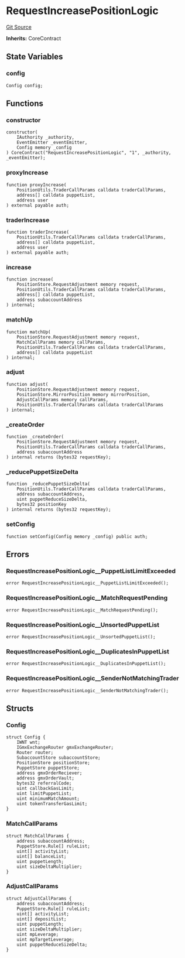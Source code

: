 # RequestIncreasePositionLogic
[Git Source](https://github.com/GMX-Blueberry-Club/puppet-contracts/blob/474b8277cbb576730f09bb3ba6a3b6396a451789/src/position/RequestIncreasePositionLogic.sol)

**Inherits:**
CoreContract


## State Variables
### config

```solidity
Config config;
```


## Functions
### constructor


```solidity
constructor(
    IAuthority _authority,
    EventEmitter _eventEmitter,
    Config memory _config
) CoreContract("RequestIncreasePositionLogic", "1", _authority, _eventEmitter);
```

### proxyIncrease


```solidity
function proxyIncrease(
    PositionUtils.TraderCallParams calldata traderCallParams,
    address[] calldata puppetList,
    address user
) external payable auth;
```

### traderIncrease


```solidity
function traderIncrease(
    PositionUtils.TraderCallParams calldata traderCallParams,
    address[] calldata puppetList,
    address user
) external payable auth;
```

### increase


```solidity
function increase(
    PositionStore.RequestAdjustment memory request,
    PositionUtils.TraderCallParams calldata traderCallParams,
    address[] calldata puppetList,
    address subaccountAddress
) internal;
```

### matchUp


```solidity
function matchUp(
    PositionStore.RequestAdjustment memory request,
    MatchCallParams memory callParams,
    PositionUtils.TraderCallParams calldata traderCallParams,
    address[] calldata puppetList
) internal;
```

### adjust


```solidity
function adjust(
    PositionStore.RequestAdjustment memory request,
    PositionStore.MirrorPosition memory mirrorPosition,
    AdjustCallParams memory callParams,
    PositionUtils.TraderCallParams calldata traderCallParams
) internal;
```

### _createOrder


```solidity
function _createOrder(
    PositionStore.RequestAdjustment memory request,
    PositionUtils.TraderCallParams calldata traderCallParams,
    address subaccountAddress
) internal returns (bytes32 requestKey);
```

### _reducePuppetSizeDelta


```solidity
function _reducePuppetSizeDelta(
    PositionUtils.TraderCallParams calldata traderCallParams,
    address subaccountAddress,
    uint puppetReduceSizeDelta,
    bytes32 positionKey
) internal returns (bytes32 requestKey);
```

### setConfig


```solidity
function setConfig(Config memory _config) public auth;
```

## Errors
### RequestIncreasePositionLogic__PuppetListLimitExceeded

```solidity
error RequestIncreasePositionLogic__PuppetListLimitExceeded();
```

### RequestIncreasePositionLogic__MatchRequestPending

```solidity
error RequestIncreasePositionLogic__MatchRequestPending();
```

### RequestIncreasePositionLogic__UnsortedPuppetList

```solidity
error RequestIncreasePositionLogic__UnsortedPuppetList();
```

### RequestIncreasePositionLogic__DuplicatesInPuppetList

```solidity
error RequestIncreasePositionLogic__DuplicatesInPuppetList();
```

### RequestIncreasePositionLogic__SenderNotMatchingTrader

```solidity
error RequestIncreasePositionLogic__SenderNotMatchingTrader();
```

## Structs
### Config

```solidity
struct Config {
    IWNT wnt;
    IGmxExchangeRouter gmxExchangeRouter;
    Router router;
    SubaccountStore subaccountStore;
    PositionStore positionStore;
    PuppetStore puppetStore;
    address gmxOrderReciever;
    address gmxOrderVault;
    bytes32 referralCode;
    uint callbackGasLimit;
    uint limitPuppetList;
    uint minimumMatchAmount;
    uint tokenTransferGasLimit;
}
```

### MatchCallParams

```solidity
struct MatchCallParams {
    address subaccountAddress;
    PuppetStore.Rule[] ruleList;
    uint[] activityList;
    uint[] balanceList;
    uint puppetLength;
    uint sizeDeltaMultiplier;
}
```

### AdjustCallParams

```solidity
struct AdjustCallParams {
    address subaccountAddress;
    PuppetStore.Rule[] ruleList;
    uint[] activityList;
    uint[] depositList;
    uint puppetLength;
    uint sizeDeltaMultiplier;
    uint mpLeverage;
    uint mpTargetLeverage;
    uint puppetReduceSizeDelta;
}
```

